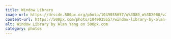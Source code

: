 ```yaml
---
title: Window Library
image-url: https://drscdn.500px.org/photo/1049035657/q%3D80_m%3D2000/v2?sig=2e2a32e39b78ca187a0af51ec266bd63018a4f3606d71822ba54b75f0de53dbe
content-url: https://500px.com/photo/1049035657/window-library-by-alan-yang
alt: Window Library by Alan Yang on 500px.com
category: photos
---
```

